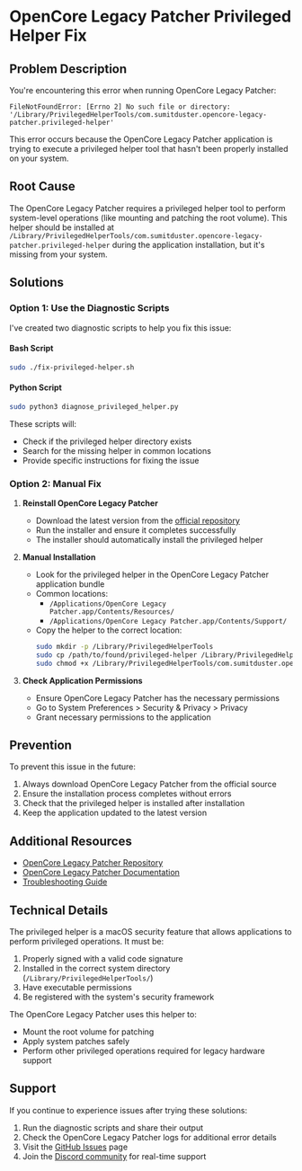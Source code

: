 # OpenCore Legacy Patcher Privileged Helper Fix

## Problem Description

You're encountering this error when running OpenCore Legacy Patcher:

```
FileNotFoundError: [Errno 2] No such file or directory: '/Library/PrivilegedHelperTools/com.sumitduster.opencore-legacy-patcher.privileged-helper'
```

This error occurs because the OpenCore Legacy Patcher application is trying to execute a privileged helper tool that hasn't been properly installed on your system.

## Root Cause

The OpenCore Legacy Patcher requires a privileged helper tool to perform system-level operations (like mounting and patching the root volume). This helper should be installed at `/Library/PrivilegedHelperTools/com.sumitduster.opencore-legacy-patcher.privileged-helper` during the application installation, but it's missing from your system.

## Solutions

### Option 1: Use the Diagnostic Scripts

I've created two diagnostic scripts to help you fix this issue:

#### Bash Script
```bash
sudo ./fix-privileged-helper.sh
```

#### Python Script
```bash
sudo python3 diagnose_privileged_helper.py
```

These scripts will:
- Check if the privileged helper directory exists
- Search for the missing helper in common locations
- Provide specific instructions for fixing the issue

### Option 2: Manual Fix

1. **Reinstall OpenCore Legacy Patcher**
   - Download the latest version from the [official repository](https://github.com/dortania/OpenCore-Legacy-Patcher)
   - Run the installer and ensure it completes successfully
   - The installer should automatically install the privileged helper

2. **Manual Installation**
   - Look for the privileged helper in the OpenCore Legacy Patcher application bundle
   - Common locations:
     - `/Applications/OpenCore Legacy Patcher.app/Contents/Resources/`
     - `/Applications/OpenCore Legacy Patcher.app/Contents/Support/`
   - Copy the helper to the correct location:
     ```bash
     sudo mkdir -p /Library/PrivilegedHelperTools
     sudo cp /path/to/found/privileged-helper /Library/PrivilegedHelperTools/com.sumitduster.opencore-legacy-patcher.privileged-helper
     sudo chmod +x /Library/PrivilegedHelperTools/com.sumitduster.opencore-legacy-patcher.privileged-helper
     ```

3. **Check Application Permissions**
   - Ensure OpenCore Legacy Patcher has the necessary permissions
   - Go to System Preferences > Security & Privacy > Privacy
   - Grant necessary permissions to the application

## Prevention

To prevent this issue in the future:

1. Always download OpenCore Legacy Patcher from the official source
2. Ensure the installation process completes without errors
3. Check that the privileged helper is installed after installation
4. Keep the application updated to the latest version

## Additional Resources

- [OpenCore Legacy Patcher Repository](https://github.com/dortania/OpenCore-Legacy-Patcher)
- [OpenCore Legacy Patcher Documentation](https://dortania.github.io/OpenCore-Legacy-Patcher/)
- [Troubleshooting Guide](https://dortania.github.io/OpenCore-Legacy-Patcher/TROUBLESHOOTING.html)

## Technical Details

The privileged helper is a macOS security feature that allows applications to perform privileged operations. It must be:

1. Properly signed with a valid code signature
2. Installed in the correct system directory (`/Library/PrivilegedHelperTools/`)
3. Have executable permissions
4. Be registered with the system's security framework

The OpenCore Legacy Patcher uses this helper to:
- Mount the root volume for patching
- Apply system patches safely
- Perform other privileged operations required for legacy hardware support

## Support

If you continue to experience issues after trying these solutions:

1. Run the diagnostic scripts and share their output
2. Check the OpenCore Legacy Patcher logs for additional error details
3. Visit the [GitHub Issues](https://github.com/dortania/OpenCore-Legacy-Patcher/issues) page
4. Join the [Discord community](https://discord.gg/rqdPgH8) for real-time support